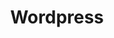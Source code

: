---
layout: tag
title: Wordpress
tag: Wordpress

# Tag: Wordpress
#
# @author anhkevin <anhkevin.ht@gmail.com>
# @copyright 2020
---